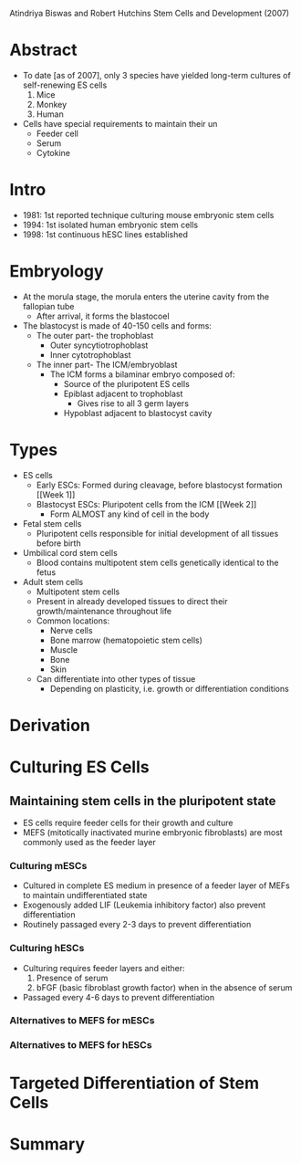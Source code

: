 Atindriya Biswas and Robert Hutchins
Stem Cells and Development (2007)

# Abstract
- To date [as of 2007], only 3 species have yielded long-term cultures of self-renewing ES cells
	1. Mice
	2. Monkey
	3. Human
- Cells have special requirements to maintain their un
	- Feeder cell
	- Serum
	- Cytokine
# Intro
- 1981: 1st reported technique culturing mouse embryonic stem cells
- 1994: 1st isolated human embryonic stem cells
- 1998: 1st continuous hESC lines established
# Embryology
- At the morula stage, the morula enters the uterine cavity from the fallopian tube
	- After arrival, it forms the blastocoel
- The blastocyst is made of 40-150 cells and forms:
	- The outer part- the trophoblast
		- Outer syncytiotrophoblast
		- Inner cytotrophoblast
	- The inner part- The ICM/embryoblast
		- The ICM forms a bilaminar embryo composed of: 
			- Source of the pluripotent ES cells 
			- Epiblast adjacent to trophoblast 
				- Gives rise to all 3 germ layers 
			- Hypoblast adjacent to blastocyst cavity
# Types
- ES cells
	- Early ESCs: Formed during cleavage, before blastocyst formation [[Week 1]]
	- Blastocyst ESCs: Pluripotent cells from the ICM [[Week 2]]
		- Form ALMOST any kind of cell in the body
- Fetal stem cells
	- Pluripotent cells responsible for initial development of all tissues before birth
- Umbilical cord stem cells
	- Blood contains multipotent stem cells genetically identical to the fetus
- Adult stem cells
	- Multipotent stem cells
	- Present in already developed tissues to direct their growth/maintenance throughout life 
	- Common locations:
		- Nerve cells
		- Bone marrow (hematopoietic stem cells)
		- Muscle
		- Bone
		- Skin
	- Can differentiate into other types of tissue
		- Depending on plasticity, i.e. growth or differentiation conditions
# Derivation
# Culturing ES Cells
## Maintaining stem cells in the pluripotent state
- ES cells require feeder cells for their growth and culture
- MEFS (mitotically inactivated murine embryonic fibroblasts) are most commonly used as the feeder layer
### Culturing mESCs
- Cultured in complete ES medium in presence of a feeder layer of MEFs to maintain undifferentiated state
- Exogenously added LIF (Leukemia inhibitory factor) also prevent differentiation
- Routinely passaged every 2-3 days to prevent differentiation
### Culturing hESCs
- Culturing requires feeder layers and either:
	1. Presence of serum
	2. bFGF (basic fibroblast growth factor) when in the absence of serum
- Passaged every 4-6 days to prevent differentiation 
### Alternatives to MEFS for mESCs
### Alternatives to MEFS for hESCs
# Targeted Differentiation of Stem Cells
# Summary

